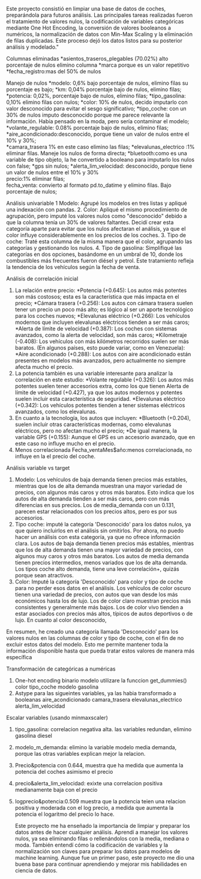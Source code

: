 Este proyecto consistió en limpiar una base de datos de coches, preparándola para futuros análisis. Las principales tareas realizadas fueron el tratamiento de valores nulos, la codificación de variables categóricas mediante One Hot Encoding, la conversión de valores booleanos a numéricos, la normalización de datos con Min-Max Scaling y la eliminación de filas duplicadas. Este proceso dejó los datos listos para su posterior análisis y modelado."

  Columnas eliminadas 
*asientos_traseros_plegables (70.02%) alto porcentaje de nulos elimino columna 
*marca porque es un valor repetitivo
*fecha_registro:mas del 50% de nulos

  Manejo de nulos
*modelo: 0,6% bajo porcentaje de nulos, elimino filas su porcentaje es bajo;
*km: 0,04% porcentaje bajo de nulos, elimino filas;
*potencia: 0,02%, porcentaje bajo de nulos, elimino filas;
*tipo_gasolina: 0,10% elimino filas  con nulos;
*color: 10% de nulos, decido imputarlo con valor desconocido para evitar el sesgo significativo;
*tipo_coche: con un 30% de nulos imputo desconocido porque me parece relevante la información. Había pensado en la  moda, pero sería contaminar el modelo;
*volante_regulable: 0.08%  porcentaje bajo de nulos, elimino filas;
*aire_acondicionado:desconocido,  porque tiene un valor de nulos entre el 10% y 30%;       
*camara_trasera  1% en este caso elimino las filas;
*elevalunas_electrico :1% eliminar filas. Maneje los nulos de forma directa;
*bluetooth:como es una variable de tipo objeto, la he convertido a booleano para imputarlo los nulos con false;
*gps  sin nulos;
*alerta_lim_velocidad: desconocido,  porque tiene un valor de nulos entre el 10% y 30%    
 precio:1% eliminar filas;    
 fecha_venta: convierto al formato pd.to_datime y elimino filas. Bajo porcentaje de nulos;

  Análisis univariable
1 Modelo: Agrupé los modelos en tres listas y apliqué una indexación con pandas.
2. Color: Apliqué el mismo procedimiento de agrupación, pero imputé los valores nulos como "desconocido" debido a que la columna tenía un 30% de valores faltantes. Decidí crear esta categoría aparte para evitar que los nulos afectaran el análisis, ya que el color influye considerablemente en los precios de los coches.
3. Tipo de coche: Traté esta columna de la misma manera que el color, agrupando las categorías y gestionando los nulos.
4. Tipo de gasolina: Simplifiqué las categorías en dos opciones, basándome en un umbral de 10, donde los combustibles más frecuentes fueron diésel y petrol. Este tratamiento refleja la tendencia de los vehículos según la fecha de venta.


  Análisis de correlación inicial
1. La relación entre precio:
*Potencia (+0.645): Los autos más potentes son más costosos; esta es la característica que más impacta en el precio;
*Cámara trasera (+0.256): Los autos con cámara trasera suelen tener un precio un poco más alto; es lógico al ser un aporte tecnológico para los coches nuevos;
*Elevalunas eléctrico (+0.266): Los vehículos modernos que incluyen elevalunas eléctricos tienden a ser más caros;
*Alerta de límite de velocidad (+0.387): Los coches con sistemas avanzados, como la alerta de velocidad, son más caros;
*Kilometraje (-0.408): Los vehículos con más kilómetros recorridos suelen ser más baratos. (En algunos países, esto puede variar, como en Venezuela):
*Aire acondicionado (+0.288): Los autos con aire acondicionado están presentes en modelos más avanzados, pero actualmente no siempre afecta mucho el precio.
2. La potencia también es una variable interesante para analizar la correlación en este estudio: 
*Volante regulable (+0.326): Los autos más potentes suelen tener accesorios extra, como los que tienen Alerta de límite de velocidad (+0.427), ya que  los autos modernos y potentes suelen incluir esta característica de seguridad.
*Elevalunas eléctrico (+0.342): Los vehículos potentes tienden a tener sistemas eléctricos avanzados, como los elevalunas.
3. En cuanto a la tecnología, los autos que incluyen:
*Bluetooth (+0.204),  suelen incluir otras características modernas, como elevalunas eléctricos, pero no afectan mucho el precio;
*De igual manera, la variable GPS (+0.155): Aunque el GPS es un accesorio avanzado, que en este caso no influye mucho en el precio.
4. Menos correlacionada
Fecha_ventaMes$año:menos correlacionada, no influye en la el precio del coche.


  Análisis variable vs target
1. Modelo: Los vehículos de baja demanda tienen precios más estables, mientras que los de alta demanda muestran una mayor variedad de precios, con algunos más caros y otros más baratos. Esto indica que los autos de alta demanda tienden a ser más caros, pero con más diferencias en sus precios. Los de media_demanda con un 0.131, parecen estar relacionados con los precios altos, pero es por sus accesorios.
2. Tipo coche: imputé la categoría 'Desconocido' para los datos nulos, ya que quiero incluirlos en el análisis sin omitirlos. Por ahora, no puedo hacer un análisis con esta categoría, ya que no ofrece información clara. Los autos de baja demanda tienen precios más estables, mientras que los de alta demanda tienen una mayor variedad de precios, con algunos muy caros y otros más baratos. Los autos de media demanda tienen precios intermedios, menos variados que los de alta demanda. Los tipos coche alto demanda, tiene una leve correlación+, quizás porque sean atractivos.
3. Color: Imputé la categoría 'Desconocido' para color y tipo de coche para no perder esos datos en el análisis. Los vehículos de color oscuro tienen una variedad de precios, con autos que van desde los más económicos hasta los de lujo. Los de color claro muestran precios más consistentes y generalmente más bajos. Los de color vivo tienden a estar asociados con precios más altos, típicos de autos deportivos o de lujo. En cuanto al color desconocido, 

En resumen, he creado una categoría llamada 'Desconocido' para los valores nulos en las columnas de color y tipo de coche, con el fin de no excluir estos datos del modelo. Esto me permite mantener toda la información disponible hasta que pueda tratar estos valores de manera más específica

  
  Transformación de categóricas a numéricas
1. One-hot encoding binario modelo utilizare la funccion get_dummies() 
color
tipo_coche
modelo
gasolina
 2. Astype para las sigueintes variables, ya las habia transformado a booleanas
aire_acondicionado
camara_trasera
elevalunas_electrico
alerta_lim_velocidad

  Escalar variables (usando minmaxscaler) 
1. tipo_gasolina: correlacion negativa alta. las variables redundan, elimino gasolina diesel
2. modelo_m_demanda: elimino la variable modelo media demanda, porque las otras variables explican mejor la relacion.
3. Precio&potencia con 0.644, muestra que ha medida que aumenta la potencia del coches asimismo el precio
4. precio&alerta_lim_velocidad: exixte una correlacion positiva medianamente baja con el precio
5. logprecio&potencia:0.509 muestra que la potencia teien una relacion positiva y moderada con el log precio, a medida que aumenta la potencia el logaritmo del precio lo hace.


   Este proyecto me ha enseñado la importancia de limpiar y preparar los datos antes de hacer cualquier análisis. Aprendí a manejar los valores nulos, ya sea eliminando filas o rellenándolos con la media, mediana o moda. También entendí cómo la codificación de variables y la normalización son claves para preparar los datos para modelos de machine learning. Aunque fue un primer paso, este proyecto me dio una buena base para continuar aprendiendo y mejorar mis habilidades en ciencia de datos.
